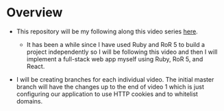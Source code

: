 # Overview

- This repository will be my following along this video series [here](https://www.youtube.com/watch?v=FwfsMv2kSX4&list=PLgYiyoyNPrv_yNp5Pzsx0A3gQ8-tfg66j&index=2).
    - It has been a while since I have used Ruby and RoR 5 to build a project independently so I will be following this video
    and then I will implement a full-stack web app myself using Ruby, RoR 5, and React.
    
- I will be creating branches for each individual video. The initial master branch will have the changes up to the end of video 1
which is just configuring our application to use HTTP cookies and to whitelist domains.
